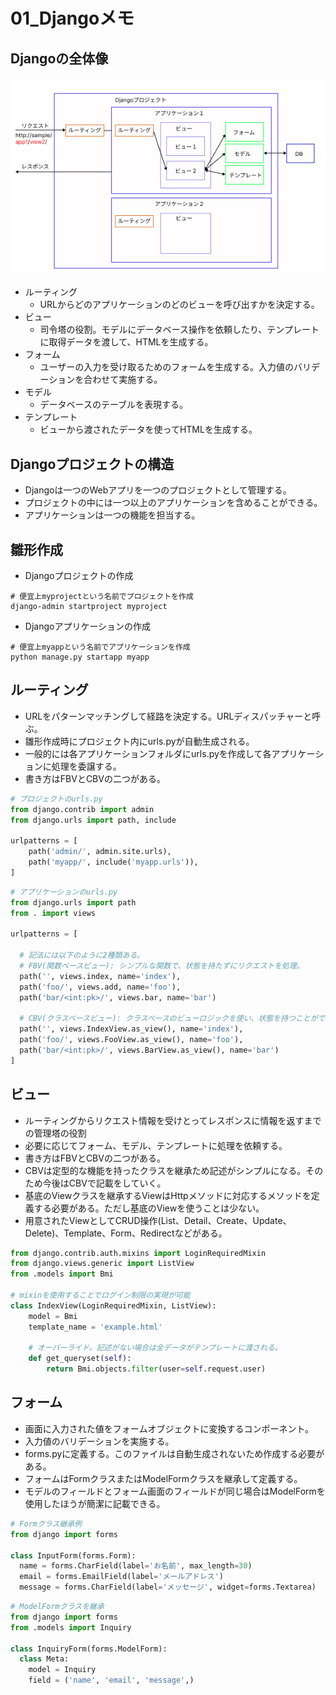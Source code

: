 # 01_Djangoメモ
## Djangoの全体像
![alt text](DjangoFlow.png)

+ ルーティング
  + URLからどのアプリケーションのどのビューを呼び出すかを決定する。
+ ビュー
  + 司令塔の役割。モデルにデータベース操作を依頼したり、テンプレートに取得データを渡して、HTMLを生成する。
+ フォーム
  + ユーザーの入力を受け取るためのフォームを生成する。入力値のバリデーションを合わせて実施する。
+ モデル
  + データベースのテーブルを表現する。
+ テンプレート
  + ビューから渡されたデータを使ってHTMLを生成する。

## Djangoプロジェクトの構造
+ Djangoは一つのWebアプリを一つのプロジェクトとして管理する。
+ プロジェクトの中には一つ以上のアプリケーションを含めることができる。
+ アプリケーションは一つの機能を担当する。

## 雛形作成
+ Djangoプロジェクトの作成
```
# 便宜上myprojectという名前でプロジェクトを作成
django-admin startproject myproject
```

+ Djangoアプリケーションの作成
```
# 便宜上myappという名前でアプリケーションを作成
python manage.py startapp myapp
```

## ルーティング
+ URLをパターンマッチングして経路を決定する。URLディスパッチャーと呼ぶ。
+ 雛形作成時にプロジェクト内にurls.pyが自動生成される。
+ 一般的には各アプリケーションフォルダにurls.pyを作成して各アプリケーションに処理を委譲する。
+ 書き方はFBVとCBVの二つがある。

```python
# プロジェクトのurls.py
from django.contrib import admin
from django.urls import path, include

urlpatterns = [
    path('admin/', admin.site.urls),
    path('myapp/', include('myapp.urls')),
]
```

```python
# アプリケーションのurls.py
from django.urls import path
from . import views

urlpatterns = [

  # 記法には以下のように2種類ある。
  # FBV(関数ベースビュー): シンプルな関数で、状態を持たずにリクエストを処理。
  path('', views.index, name='index'),
  path('foo/', views.add, name='foo'),
  path('bar/<int:pk>/', views.bar, name='bar')

  # CBV(クラスベースビュー): クラスベースのビューロジックを使い、状態を持つことができる
  path('', views.IndexView.as_view(), name='index'),
  path('foo/', views.FooView.as_view(), name='foo'),
  path('bar/<int:pk>/', views.BarView.as_view(), name='bar')
]
```

## ビュー
+ ルーティングからリクエスト情報を受けとってレスポンスに情報を返すまでの管理塔の役割
+ 必要に応じてフォーム、モデル、テンプレートに処理を依頼する。
+ 書き方はFBVとCBVの二つがある。
+ CBVは定型的な機能を持ったクラスを継承ため記述がシンプルになる。そのため今後はCBVで記載をしていく。
+ 基底のViewクラスを継承するViewはHttpメソッドに対応するメソッドを定義する必要がある。ただし基底のViewを使うことは少ない。
+ 用意されたViewとしてCRUD操作(List、Detail、Create、Update、Delete)、Template、Form、Redirectなどがある。

```python
from django.contrib.auth.mixins import LoginRequiredMixin
from django.views.generic import ListView
from .models import Bmi

# mixinを使用することでログイン制限の実現が可能
class IndexView(LoginRequiredMixin, ListView):
    model = Bmi
    template_name = 'example.html'
    
    # オーバーライド。記述がない場合は全データがテンプレートに渡される。
    def get_queryset(self):
        return Bmi.objects.filter(user=self.request.user)
```
## フォーム
+ 画面に入力された値をフォームオブジェクトに変換するコンポーネント。
+ 入力値のバリデーションを実施する。
+ forms.pyに定義する。このファイルは自動生成されないため作成する必要がある。
+ フォームはFormクラスまたはModelFormクラスを継承して定義する。
+ モデルのフィールドとフォーム画面のフィールドが同じ場合はModelFormを使用したほうが簡潔に記載できる。

```python
# Formクラス継承例
from django import forms

class InputForm(forms.Form):
  name = forms.CharField(label='お名前', max_length=30)
  email = forms.EmailField(label='メールアドレス')
  message = forms.CharField(label='メッセージ', widget=forms.Textarea)
```

```python
# ModelFormクラスを継承
from django import forms
from .models import Inquiry

class InquiryForm(forms.ModelForm):
  class Meta:
    model = Inquiry
    field = ('name', 'email', 'message',)
```